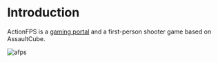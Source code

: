 # Introduction

ActionFPS is a [gaming portal](https://actionfps.com/) and a first-person shooter game based on AssaultCube.

![afps](https://cloud.githubusercontent.com/assets/7859727/22341064/cf58a7c4-e3ef-11e6-9350-bc6f8ae4647a.gif)

